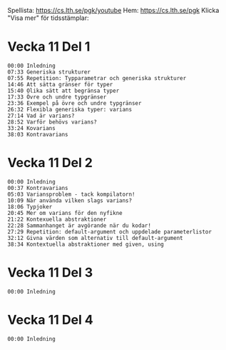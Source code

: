 Spellista: https://cs.lth.se/pgk/youtube 
Hem: https://cs.lth.se/pgk
Klicka "Visa mer" för tidsstämplar:

# Vecka 11 Del 1
```
00:00 Inledning
07:33 Generiska strukturer
07:55 Repetition: Typparametrar och generiska strukturer
14:46 Att sätta gränser för typer
15:40 Olika sätt att begränsa typer
17:33 Övre och undre typgränser
23:36 Exempel på övre och undre typgränser
26:32 Flexibla generiska typer: varians
27:14 Vad är varians?
28:52 Varför behövs varians?
33:24 Kovarians
38:03 Kontravarians
```

# Vecka 11 Del 2
```
00:00 Inledning
00:37 Kontravarians
05:03 Variansproblem - tack kompilatorn!
10:09 När använda vilken slags varians?
18:06 Typjoker
20:45 Mer om varians för den nyfikne
21:22 Kontexuella abstraktioner
22:28 Sammanhanget är avgörande när du kodar!
27:29 Repetition: default-argument och uppdelade parameterlistor
32:12 Givna värden som alternativ till default-argument
38:34 Kontextuella abstraktioner med given, using
```

# Vecka 11 Del 3
```
00:00 Inledning
```

# Vecka 11 Del 4
```
00:00 Inledning
```

